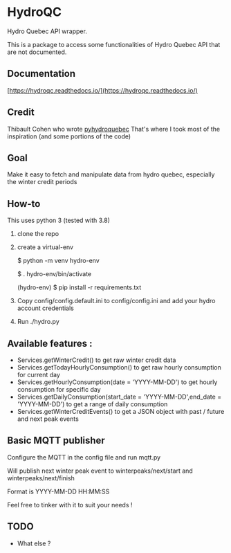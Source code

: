 # HydroQC
Hydro Quebec API wrapper.

This is a package to access some functionalities of Hydro Quebec API that are not documented.

## Documentation

[https://hydroqc.readthedocs.io/](https://hydroqc.readthedocs.io/)

## Credit

Thibault Cohen who wrote [pyhydroquebec](https://github.com/titilambert/pyhydroquebec/) 
That's where I took most of the inspiration (and some portions of the code)

## Goal

Make it easy to fetch and manipulate data from hydro quebec, especially the winter credit periods

## How-to
This uses python 3 (tested with 3.8)

1. clone the repo
2. create a virtual-env

    $ python -m venv hydro-env

    $ . hydro-env/bin/activate

    (hydro-env) $ pip install -r requirements.txt


3. Copy config/config.default.ini to config/config.ini and add your hydro account credentials
4. Run ./hydro.py

## Available features :

- Services.getWinterCredit() to get raw winter credit data
- Services.getTodayHourlyConsumption() to get raw hourly consumption for current day
- Services.getHourlyConsumption(date = 'YYYY-MM-DD') to get hourly consumption for specific day
- Services.getDailyConsumption(start_date = 'YYYY-MM-DD',end_date = 'YYYY-MM-DD') to get a range of daily consumption
- Services.getWinterCreditEvents() to get a JSON object with past / future and next peak events

## Basic MQTT publisher

Configure the MQTT in the config file and run mqtt.py

Will publish next winter peak event to winterpeaks/next/start and winterpeaks/next/finish 

Format is YYYY-MM-DD HH:MM:SS

Feel free to tinker with it to suit your needs !

## TODO 

- What else ?
